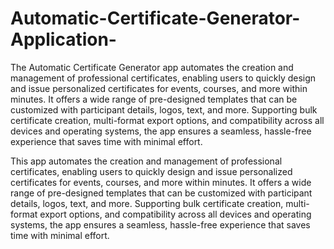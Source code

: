 # Automatic-Certificate-Generator-Application-
The Automatic Certificate Generator app automates the creation and management of professional certificates, enabling users to quickly design and issue personalized certificates for events, courses, and more within minutes. It offers a wide range of pre-designed templates that can be customized with participant details, logos, text, and more. Supporting bulk certificate creation, multi-format export options, and compatibility across all devices and operating systems, the app ensures a seamless, hassle-free experience that saves time with minimal effort.

This app automates the creation and management of professional certificates, enabling users to quickly design and issue personalized certificates for events, courses, and more within minutes. It offers a wide range of pre-designed templates that can be customized with participant details, logos, text, and more. Supporting bulk certificate creation, multi-format export options, and compatibility across all devices and operating systems, the app ensures a seamless, hassle-free experience that saves time with minimal effort.
